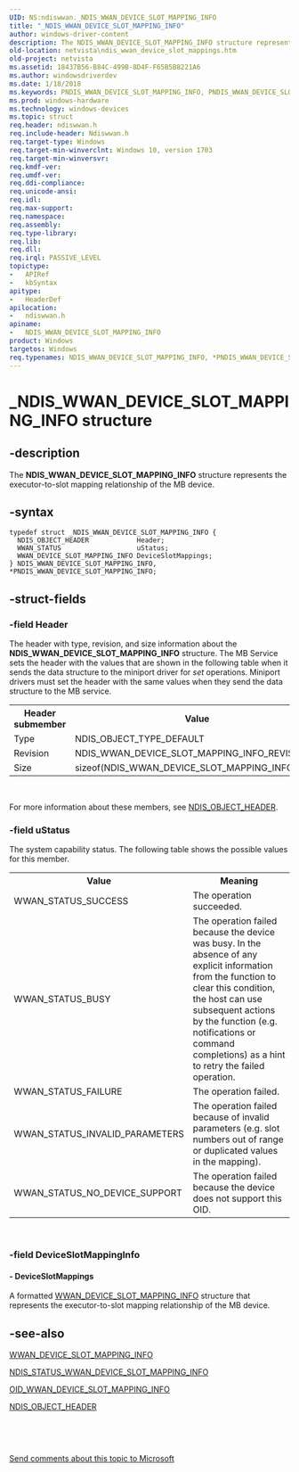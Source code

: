 ```yaml
---
UID: NS:ndiswwan._NDIS_WWAN_DEVICE_SLOT_MAPPING_INFO
title: "_NDIS_WWAN_DEVICE_SLOT_MAPPING_INFO"
author: windows-driver-content
description: The NDIS_WWAN_DEVICE_SLOT_MAPPING_INFO structure represents the executor-to-slot mapping relationship of the MB device.
old-location: netvista\ndis_wwan_device_slot_mappings.htm
old-project: netvista
ms.assetid: 18437B56-B84C-499B-8D4F-F65B5B8221A6
ms.author: windowsdriverdev
ms.date: 1/18/2018
ms.keywords: PNDIS_WWAN_DEVICE_SLOT_MAPPING_INFO, PNDIS_WWAN_DEVICE_SLOT_MAPPING_INFO structure pointer [Network Drivers Starting with Windows Vista], ndiswwan/NDIS_WWAN_DEVICE_SLOT_MAPPING_INFO, netvista.ndis_wwan_device_slot_mappings, *PNDIS_WWAN_DEVICE_SLOT_MAPPING_INFO, NDIS_WWAN_DEVICE_SLOT_MAPPING_INFO structure [Network Drivers Starting with Windows Vista], NDIS_WWAN_DEVICE_SLOT_MAPPING_INFO, ndiswwan/PNDIS_WWAN_DEVICE_SLOT_MAPPING_INFO, _NDIS_WWAN_DEVICE_SLOT_MAPPING_INFO
ms.prod: windows-hardware
ms.technology: windows-devices
ms.topic: struct
req.header: ndiswwan.h
req.include-header: Ndiswwan.h
req.target-type: Windows
req.target-min-winverclnt: Windows 10, version 1703
req.target-min-winversvr: 
req.kmdf-ver: 
req.umdf-ver: 
req.ddi-compliance: 
req.unicode-ansi: 
req.idl: 
req.max-support: 
req.namespace: 
req.assembly: 
req.type-library: 
req.lib: 
req.dll: 
req.irql: PASSIVE_LEVEL
topictype:
-	APIRef
-	kbSyntax
apitype:
-	HeaderDef
apilocation:
-	ndiswwan.h
apiname:
-	NDIS_WWAN_DEVICE_SLOT_MAPPING_INFO
product: Windows
targetos: Windows
req.typenames: NDIS_WWAN_DEVICE_SLOT_MAPPING_INFO, *PNDIS_WWAN_DEVICE_SLOT_MAPPING_INFO
---
```


# _NDIS_WWAN_DEVICE_SLOT_MAPPING_INFO structure


## -description


The <b>NDIS_WWAN_DEVICE_SLOT_MAPPING_INFO</b> structure represents the executor-to-slot mapping relationship of the MB device.


## -syntax


````
typedef struct _NDIS_WWAN_DEVICE_SLOT_MAPPING_INFO {
  NDIS_OBJECT_HEADER            Header;
  WWAN_STATUS                   uStatus;
  WWAN_DEVICE_SLOT_MAPPING_INFO DeviceSlotMappings;
} NDIS_WWAN_DEVICE_SLOT_MAPPING_INFO, *PNDIS_WWAN_DEVICE_SLOT_MAPPING_INFO;
````


## -struct-fields




### -field Header

The header with type, revision, and size information about the <b>NDIS_WWAN_DEVICE_SLOT_MAPPING_INFO</b> structure.
     The MB Service sets the header with the values that are shown in the following table when it sends the
     data structure to the miniport driver for 
     <i>set</i> operations. Miniport drivers must set the header with the same values when they send the data
     structure to the MB service.
     
<table>
<tr>
<th>Header submember</th>
<th>Value</th>
</tr>
<tr>
<td>
Type

</td>
<td>
NDIS_OBJECT_TYPE_DEFAULT

</td>
</tr>
<tr>
<td>
Revision

</td>
<td>
NDIS_WWAN_DEVICE_SLOT_MAPPING_INFO_REVISION_1

</td>
</tr>
<tr>
<td>
Size

</td>
<td>
sizeof(NDIS_WWAN_DEVICE_SLOT_MAPPING_INFO)

</td>
</tr>
</table> 

For more information about these members, see 
     <a href="..\ntddndis\ns-ntddndis-_ndis_object_header.md">NDIS_OBJECT_HEADER</a>.


### -field uStatus

The system capability status. The following table shows the possible values for
     this member.
     
<table>
<tr>
<th>Value</th>
<th>Meaning</th>
</tr>
<tr>
<td>
WWAN_STATUS_SUCCESS

</td>
<td>
The operation succeeded.

</td>
</tr>
<tr>
<td>
WWAN_STATUS_BUSY

</td>
<td>
The operation failed because the device was busy. In the absence of any explicit information from the function to clear this condition, the host can use subsequent actions by the function (e.g. notifications or command completions) as a hint to retry the failed operation.

</td>
</tr>
<tr>
<td>
WWAN_STATUS_FAILURE

</td>
<td>
The operation failed.

</td>
</tr>
<tr>
<td>
WWAN_STATUS_INVALID_PARAMETERS

</td>
<td>
The operation failed because of invalid parameters (e.g. slot numbers out of range or duplicated values in the mapping).

</td>
</tr>
<tr>
<td>
WWAN_STATUS_NO_DEVICE_SUPPORT

</td>
<td>
The operation failed because the device does not support this OID.

</td>
</tr>
</table> 


### -field DeviceSlotMappingInfo

 



#### - DeviceSlotMappings

A formatted <a href="..\wwan\ns-wwan-_wwan_device_slot_mapping_info.md">WWAN_DEVICE_SLOT_MAPPING_INFO</a> structure that represents the executor-to-slot mapping relationship of the MB device.


## -see-also

<a href="..\wwan\ns-wwan-_wwan_device_slot_mapping_info.md">WWAN_DEVICE_SLOT_MAPPING_INFO</a>

<a href="https://msdn.microsoft.com/7825C20E-FB56-420D-B516-1ADA0C7C382E">NDIS_STATUS_WWAN_DEVICE_SLOT_MAPPING_INFO</a>

<a href="https://msdn.microsoft.com/54AF3447-7918-49CE-945A-DC8DC1E78CBF">OID_WWAN_DEVICE_SLOT_MAPPING_INFO</a>

<a href="..\ntddndis\ns-ntddndis-_ndis_object_header.md">NDIS_OBJECT_HEADER</a>

 

 

<a href="mailto:wsddocfb@microsoft.com?subject=Documentation%20feedback [netvista\netvista]:%20NDIS_WWAN_DEVICE_SLOT_MAPPING_INFO structure%20 RELEASE:%20(1/18/2018)&amp;body=%0A%0APRIVACY STATEMENT%0A%0AWe use your feedback to improve the documentation. We don't use your email address for any other purpose, and we'll remove your email address from our system after the issue that you're reporting is fixed. While we're working to fix this issue, we might send you an email message to ask for more info. Later, we might also send you an email message to let you know that we've addressed your feedback.%0A%0AFor more info about Microsoft's privacy policy, see http://privacy.microsoft.com/en-us/default.aspx." title="Send comments about this topic to Microsoft">Send comments about this topic to Microsoft</a>

